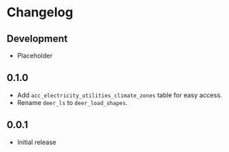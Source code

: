 Changelog
=========

Development
-----------

* Placeholder

0.1.0
-----


* Add `acc_electricity_utilities_climate_zones` table for easy access.
* Rename `deer_ls` to `deer_load_shapes`.

0.0.1
-----

* Initial release
